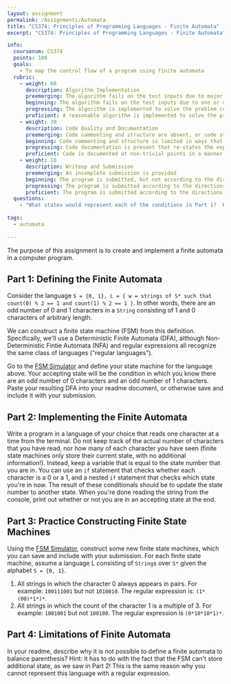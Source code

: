 ```yaml
---
layout: assignment
permalink: /Assignments/Automata
title: "CS374: Principles of Programming Languages - Finite Automata"
excerpt: "CS374: Principles of Programming Languages - Finite Automata"

info:
  coursenum: CS374
  points: 100
  goals:
    - To map the control flow of a program using finite automata
  rubric:
    - weight: 60
      description: Algorithm Implementation
      preemerging: The algorithm fails on the test inputs due to major issues, or the program fails to compile and/or run
      beginning: The algorithm fails on the test inputs due to one or more minor issues
      progressing: The algorithm is implemented to solve the problem correctly according to given test inputs, but would fail if executed in a general case due to a minor issue or omission in the algorithm design or implementation
      proficient: A reasonable algorithm is implemented to solve the problem which correctly solves the problem according to the given test inputs, and would be reasonably expected to solve the problem in the general case
    - weight: 30
      description: Code Quality and Documentation
      preemerging: Code commenting and structure are absent, or code structure departs significantly from best practice, and/or the code departs significantly from the style guide
      beginning: Code commenting and structure is limited in ways that reduce the readability of the program, and/or there are minor departures from the style guide
      progressing: Code documentation is present that re-states the explicit code definitions, and/or code is written that mostly adheres to the style guide
      proficient: Code is documented at non-trivial points in a manner that enhances the readability of the program, and code is written according to the style guide
    - weight: 10
      description: Writeup and Submission
      preemerging: An incomplete submission is provided
      beginning: The program is submitted, but not according to the directions in one or more ways (for example, because it is lacking a readme writeup)
      progressing: The program is submitted according to the directions with a minor omission or correction needed, and with at least superficial responses to the bolded questions throughout
      proficient: The program is submitted according to the directions, including a readme writeup describing the solution, and thoughtful answers to the bolded questions throughout   
  questions:
    - "What states would represent each of the conditions in Part 1?  Hint: there are four of them - how many combinations of even/odd can you have for each character in the alphabet?"  
  
tags:
  - automata
  
---
```


The purpose of this assignment is to create and implement a finite automata in a computer program.

## Part 1: Defining the Finite Automata
Consider the language `S = {0, 1}, L = { w = strings of S* such that count(0) % 2 == 1 and count(1) % 2 == 1 }`.  In other words, there are an odd number of 0 and 1 characters in a `String` consisting of 1 and 0 characters of arbitrary length.

We can construct a finite state machine (FSM) from this definition.  Specifically, we'll use a Deterministic Finite Automata (DFA), although Non-Deterministic Fintie Automata (NFA) and regular expressions all recognize the same class of languages ("regular languages").

Go to the [FSM Simulator](http://ivanzuzak.info/noam/webapps/fsm_simulator/) and define your state machine for the language above.  Your accepting state will be the condition in which you know there are an odd number of 0 characters and an odd number of 1 characters.  Paste your resulting DFA into your readme document, or otherwise save and include it with your submission.

## Part 2: Implementing the Finite Automata
Write a program in a language of your choice that reads one character at a time from the terminal.  Do not keep track of the actual number of characters that you have read, nor how many of each character you have seen (finite state machines only store their current state, with no additional information!).  Instead, keep a variable that is equal to the state number that you are in.  You can use an `if` statement that checks whether each character is a 0 or a 1, and a nested `if` statement that checks which state you're in now.  The result of these conditionals should be to update the state number to another state.  When you're done reading the string from the console, print out whether or not you are in an accepting state at the end.

## Part 3: Practice Constructing Finite State Machines
Using the [FSM Simulator](http://ivanzuzak.info/noam/webapps/fsm_simulator/), construct some new finite state machines, which you can save and include with your submission.  For each finite state machine, assume a language L consisting of `String`s over `S*` given the alphabet `S = {0, 1}`.

1. All strings in which the character 0 always appears in pairs.  For example: `100111001` but not `1010010`.  The regular expression is: `(1*(00)*1*)*`.
2. All strings in which the count of the character 1 is a multiple of 3.  For example: `1001001` but not `100100`.  The regular expression is `(0*10*10*1)*`.

## Part 4: Limitations of Finite Automata
In your readme, describe why it is not possible to define a finite automata to balance parenthesis?  Hint: it has to do with the fact that the FSM can't store additional state, as we saw in Part 2!  This is the same reason why you cannot represent this language with a regular expression.
